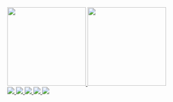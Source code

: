 <div>
  <a href="https://github.com/alexdsouzaf">
  <img height="180em" src="https://github-readme-stats.vercel.app/api?username=alexdsouzaf&show_icons=true&theme=gotham&include_all_commits=true&count_private=true"/>
  <img height="180em" src="https://github-readme-stats.vercel.app/api/top-langs/?username=alexdsouzaf&layout=compact&langs_count=7&theme=gotham"/>
    <div>
      <img src="https://img.shields.io/badge/CSharp-20232A?style=for-the-badge&logo=csharp&logoColor=white">
      <img src="https://img.shields.io/badge/DotNet-20232A?style=for-the-badge&logo=dotnet&logoColor=darkgreen">
      <img src="https://img.shields.io/badge/Xamarin-20232A?style=for-the-badge&logo=Xamarin&logoColor=green">
      <img src="https://img.shields.io/badge/SQL-20232A?style=for-the-badge&logo=SQL&logoColor=white">
      <img src="https://img.shields.io/badge/SQLite-20232A?style=for-the-badge&logo=SQLite&logoColor=gray">
    </div>

</div>
